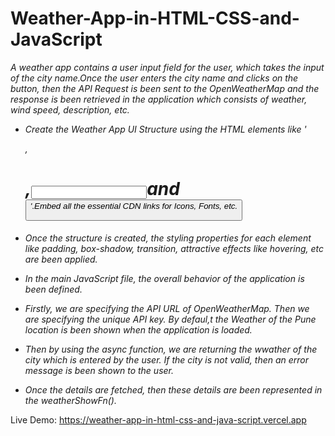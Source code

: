 # Weather-App-in-HTML-CSS-and-JavaScript

*A weather app contains a user input field for the user, which takes the input of the city name.Once the user enters the city name and clicks on the button, then the API Request is been sent to the OpenWeatherMap and the response is been retrieved in the application which consists of weather, wind speed, description, etc.*

- *Create the Weather App UI Structure using the HTML elements like '<div>,<h1>,<input>and<button>'*.*Embed all the essential CDN links for Icons, Fonts, etc.*
  
- *Once the structure is created, the styling properties for each element like padding, box-shadow, transition, attractive effects like hovering, etc are been applied.*
  
- *In the main JavaScript file, the overall behavior of the application is been defined.*
  
- *Firstly, we are specifying the API URL of OpenWeatherMap. Then we are specifying the unique API key. By defaul,t the Weather of the Pune location is been shown when the application is loaded.*
  
- *Then by using the async function, we are returning the wwather of the city which is entered by the user. If the city is not valid, then an error message is been shown to the user.*
  
- *Once the details are fetched, then these details are been represented in the weatherShowFn().*
  
Live Demo: https://weather-app-in-html-css-and-java-script.vercel.app
